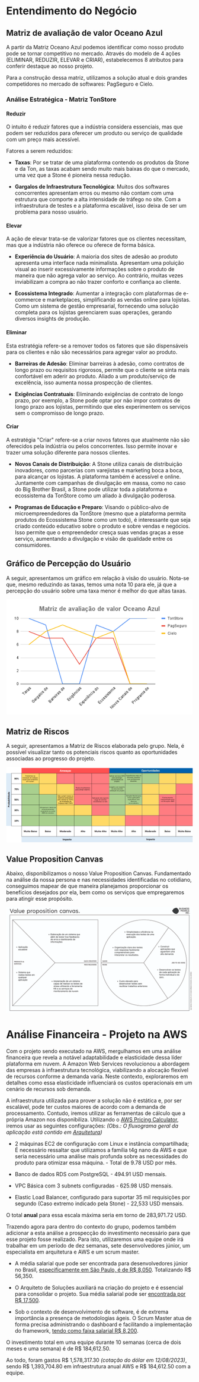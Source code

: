 # Entendimento do Negócio


## Matriz de avaliação de valor Oceano Azul
A partir da Matriz Oceano Azul podemos identificar como nosso produto pode se tornar competitivo no mercado. Através do modelo de 4 ações (ELIMINAR, REDUZIR, ELEVAR e CRIAR), estabelecemos 8 atributos para conferir destaque ao nosso projeto.

Para a construção dessa matriz, utilizamos a solução atual e dois grandes competidores no mercado de softwares: PagSeguro e Cielo. 
### Análise Estratégica - Matriz TonStore

#### Reduzir
O intuito é reduzir fatores que a indústria considera essenciais, mas que podem ser reduzidos para oferecer um produto ou serviço de qualidade com um preço mais acessível.

Fatores a serem reduzidos:
- **Taxas**: Por se tratar de uma plataforma contendo os produtos da Stone e da Ton, as taxas acabam sendo muito mais baixas do que o mercado, uma vez que a Stone é pioneira nessa redução.

- **Gargalos de Infraestrutura Tecnológica**: Muitos dos softwares concorrentes apresentam erros ou mesmo não contam com uma estrutura que comporte a alta intensidade de tráfego no site. Com a infraestrutura de testes e a plataforma escalável, isso deixa de ser um problema para nosso usuário.

#### Elevar
A ação de elevar trata-se de valorizar fatores que os clientes necessitam, mas que a indústria não oferece ou oferece de forma básica.

- **Experiência do Usuário**: A maioria dos sites de adesão ao produto apresenta uma interface nada minimalista. Apresentam uma poluição visual ao inserir excessivamente informações sobre o produto de maneira que não agrega valor ao serviço. Ao contrário, muitas vezes inviabilizam a compra ao não trazer conforto e confiança ao cliente.

- **Ecossistema Integrado**: Aumentar a integração com plataformas de e-commerce e marketplaces, simplificando as vendas online para lojistas. Como um sistema de gestão empresarial, fornecendo uma solução completa para os lojistas gerenciarem suas operações, gerando diversos insights de produção.

#### Eliminar
Esta estratégia refere-se a remover todos os fatores que são dispensáveis para os clientes e não são necessários para agregar valor ao produto.

- **Barreiras de Adesão**: Eliminar barreiras à adesão, como contratos de longo prazo ou requisitos rigorosos, permite que o cliente se sinta mais confortável em aderir ao produto. Aliado a um produto/serviço de excelência, isso aumenta nossa prospecção de clientes.

- **Exigências Contratuais**: Eliminando exigências de contrato de longo prazo, por exemplo, a Stone pode optar por não impor contratos de longo prazo aos lojistas, permitindo que eles experimentem os serviços sem o compromisso de longo prazo.

#### Criar
A estratégia "Criar" refere-se a criar novos fatores que atualmente não são oferecidos pela indústria ou pelos concorrentes. Isso permite inovar e trazer uma solução diferente para nossos clientes.

- **Novos Canais de Distribuição**: A Stone utiliza canais de distribuição inovadores, como parcerias com varejistas e marketing boca a boca, para alcançar os lojistas. A plataforma também é acessível e online. Juntamente com campanhas de divulgação em massa, como no caso do Big Brother Brasil, a Stone pode utilizar toda a plataforma e ecossistema da TonStore como um aliado à divulgação poderosa.

- **Programas de Educação e Preparo**: Visando o público-alvo de microempreendedores da TonStore (mesmo que a plataforma permita produtos do Ecossistema Stone como um todo), é interessante que seja criado conteúdo educativo sobre o produto e sobre vendas e negócios. Isso permite que o empreendedor cresça suas vendas graças a esse serviço, aumentando a divulgação e visão de qualidade entre os consumidores.

## Gráfico de Percepção do Usuário
A seguir, apresentamos um gráfico em relação à visão do usuário. Nota-se que, mesmo reduzindo as taxas, temos uma nota 10 para ele, já que a percepção do usuário sobre uma taxa menor é melhor do que altas taxas.

![Imagem - Matriz Oceano Azul](../docs/img/TonStore%20-%20Matriz%20de%20avaliação%20de%20valor%20Oceano%20Azul.png)

## Matriz de Riscos
A seguir, apresentamos a Matriz de Riscos elaborada pelo grupo. Nela, é possível visualizar tanto os potenciais riscos quanto as oportunidades associadas ao progresso do projeto. 

![imagem - Matriz de Riscos](../docs/img/Matriz%20de%20riscos.png)

## Value Proposition Canvas
Abaixo, disponibilizamos o nosso Value Proposition Canvas. Fundamentado na análise da nossa persona e nas necessidades identificadas no cotidiano, conseguimos mapear de que maneira planejamos proporcionar os benefícios desejados por ela, bem como os serviços que empregaremos para atingir esse propósito.

![imagem - Value Proposition Canvas](../docs/img/Value%20Proposition%20Canvas.png)

# Análise Financeira - Projeto na AWS

Com o projeto sendo executado na AWS, mergulhamos em uma análise financeira que revela a notável adaptabilidade e elasticidade dessa líder plataforma em nuvem. A Amazon Web Services revolucionou a abordagem das empresas à infraestrutura tecnológica, viabilizando a alocação flexível de recursos conforme a demanda varia. Neste contexto, exploraremos em detalhes como essa elasticidade influenciará os custos operacionais em um cenário de recursos sob demanda.

A infraestrutura utilizada para prover a solução não é estática e, por ser escalável, pode ter custos maiores de acordo com a demanda de processamento. Contudo, iremos utilizar as ferramentas de cálculo que a própria Amazon nos disponibiliza. Utilizando o [AWS Pricing Calculator](https://calculator.aws/#/), iremos usar as seguintes configurações: _(Obs.: O fluxograma geral da aplicação está contido em [Arquitetura](../docs/mvp_arquitetura_simples.md))_

- 2 máquinas EC2 de configuração com Linux e instância compartilhada; É necessário ressaltar que utilizamos a família t4g nano da AWS e que seria necessário uma análise mais profunda sobre as necessidades do produto para otimizar essa máquina. - Total de 9.78 USD por mês.

- Banco de dados RDS com PostgreSQL - 494.91 USD mensais.

- VPC Básica com 3 subnets configuradas - 625.98 USD mensais.

- Elastic Load Balancer, configurado para suportar 35 mil requisições por segundo (Caso extremo indicado pela Stone) - 22,533 USD mensais.

O total **anual** para essa escala máxima seria em torno de 283,971.72 USD.

Trazendo agora para dentro do contexto do grupo, podemos também adicionar a esta análise a prospecção do investimento necessário para que esse projeto fosse realizado. Para isto, utilizaremos uma equipe onde irá trabalhar em um período de dez semanas, sete desenvolvedores júnior, um especialista em arquitetura e AWS e um scrum master.

- A média salarial que pode ser encontrada para desenvolvedores júnior no Brasil, [especificamente em São Paulo, é de R$ 8,050](https://www.glassdoor.com.br/Sal%C3%A1rios/s%C3%A3o-paulo-desenvolvedor-j%C3%BAnior-sal%C3%A1rio-SRCH_IL.0,9_IM1009_KO10,30.htm?clickSource=searchBtn). Totalizando R$ 56,350.

- O Arquiteto de Soluções auxiliará na criação do projeto e é essencial para consolidar o projeto. Sua média salarial pode ser [encontrada por R$ 17,500](https://www.glassdoor.com.br/Sal%C3%A1rios/s%C3%A3o-paulo-arquiteto-de-solu%C3%A7%C3%B5es-sal%C3%A1rio-SRCH_IL.0,9_IM1009_KO10,31.htm?clickSource=searchBtn).

- Sob o contexto de desenvolvimento de software, é de extrema importância a presença de metodologias ágeis. O Scrum Master atua de forma precisa administrando o dashboard e facilitando a implementação do framework, [tendo como faixa salarial R$ 8,200](https://www.glassdoor.com.br/Sal%C3%A1rios/s%C3%A3o-paulo-scrum-master-sal%C3%A1rio-SRCH_IL.0,9_IM1009_KO10,22.htm?clickSource=searchBtn).

O investimento total em uma equipe durante 10 semanas (cerca de dois meses e uma semana) é de R$ 184,612.50.

Ao todo, foram gastos R$ 1,578,317.30 _(cotação do dólar em 12/08/2023)_, sendo R$ 1,393,704.80 em infraestrutura anual AWS e R$ 184,612.50 com a equipe.
